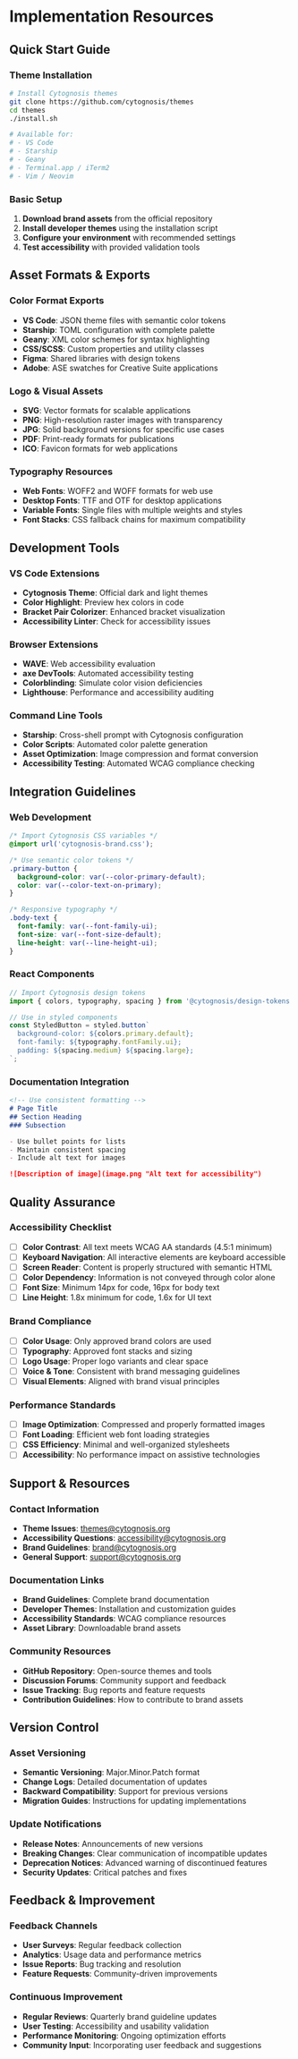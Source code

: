 # Implementation Resources

## Quick Start Guide

### Theme Installation
```bash
# Install Cytognosis themes
git clone https://github.com/cytognosis/themes
cd themes
./install.sh

# Available for:
# - VS Code
# - Starship
# - Geany
# - Terminal.app / iTerm2
# - Vim / Neovim
```

### Basic Setup
1. **Download brand assets** from the official repository
2. **Install developer themes** using the installation script
3. **Configure your environment** with recommended settings
4. **Test accessibility** with provided validation tools

## Asset Formats & Exports

### Color Format Exports
- **VS Code**: JSON theme files with semantic color tokens
- **Starship**: TOML configuration with complete palette
- **Geany**: XML color schemes for syntax highlighting
- **CSS/SCSS**: Custom properties and utility classes
- **Figma**: Shared libraries with design tokens
- **Adobe**: ASE swatches for Creative Suite applications

### Logo & Visual Assets
- **SVG**: Vector formats for scalable applications
- **PNG**: High-resolution raster images with transparency
- **JPG**: Solid background versions for specific use cases
- **PDF**: Print-ready formats for publications
- **ICO**: Favicon formats for web applications

### Typography Resources
- **Web Fonts**: WOFF2 and WOFF formats for web use
- **Desktop Fonts**: TTF and OTF for desktop applications
- **Variable Fonts**: Single files with multiple weights and styles
- **Font Stacks**: CSS fallback chains for maximum compatibility

## Development Tools

### VS Code Extensions
- **Cytognosis Theme**: Official dark and light themes
- **Color Highlight**: Preview hex colors in code
- **Bracket Pair Colorizer**: Enhanced bracket visualization
- **Accessibility Linter**: Check for accessibility issues

### Browser Extensions
- **WAVE**: Web accessibility evaluation
- **axe DevTools**: Automated accessibility testing
- **Colorblinding**: Simulate color vision deficiencies
- **Lighthouse**: Performance and accessibility auditing

### Command Line Tools
- **Starship**: Cross-shell prompt with Cytognosis configuration
- **Color Scripts**: Automated color palette generation
- **Asset Optimization**: Image compression and format conversion
- **Accessibility Testing**: Automated WCAG compliance checking

## Integration Guidelines

### Web Development
```css
/* Import Cytognosis CSS variables */
@import url('cytognosis-brand.css');

/* Use semantic color tokens */
.primary-button {
  background-color: var(--color-primary-default);
  color: var(--color-text-on-primary);
}

/* Responsive typography */
.body-text {
  font-family: var(--font-family-ui);
  font-size: var(--font-size-default);
  line-height: var(--line-height-ui);
}
```

### React Components
```jsx
// Import Cytognosis design tokens
import { colors, typography, spacing } from '@cytognosis/design-tokens';

// Use in styled components
const StyledButton = styled.button`
  background-color: ${colors.primary.default};
  font-family: ${typography.fontFamily.ui};
  padding: ${spacing.medium} ${spacing.large};
`;
```

### Documentation Integration
```markdown
<!-- Use consistent formatting -->
# Page Title
## Section Heading
### Subsection

- Use bullet points for lists
- Maintain consistent spacing
- Include alt text for images

![Description of image](image.png "Alt text for accessibility")
```

## Quality Assurance

### Accessibility Checklist
- [ ] **Color Contrast**: All text meets WCAG AA standards (4.5:1 minimum)
- [ ] **Keyboard Navigation**: All interactive elements are keyboard accessible
- [ ] **Screen Reader**: Content is properly structured with semantic HTML
- [ ] **Color Dependency**: Information is not conveyed through color alone
- [ ] **Font Size**: Minimum 14px for code, 16px for body text
- [ ] **Line Height**: 1.8x minimum for code, 1.6x for UI text

### Brand Compliance
- [ ] **Color Usage**: Only approved brand colors are used
- [ ] **Typography**: Approved font stacks and sizing
- [ ] **Logo Usage**: Proper logo variants and clear space
- [ ] **Voice & Tone**: Consistent with brand messaging guidelines
- [ ] **Visual Elements**: Aligned with brand visual principles

### Performance Standards
- [ ] **Image Optimization**: Compressed and properly formatted images
- [ ] **Font Loading**: Efficient web font loading strategies
- [ ] **CSS Efficiency**: Minimal and well-organized stylesheets
- [ ] **Accessibility**: No performance impact on assistive technologies

## Support & Resources

### Contact Information
- **Theme Issues**: themes@cytognosis.org
- **Accessibility Questions**: accessibility@cytognosis.org
- **Brand Guidelines**: brand@cytognosis.org
- **General Support**: support@cytognosis.org

### Documentation Links
- **Brand Guidelines**: Complete brand documentation
- **Developer Themes**: Installation and customization guides
- **Accessibility Standards**: WCAG compliance resources
- **Asset Library**: Downloadable brand assets

### Community Resources
- **GitHub Repository**: Open-source themes and tools
- **Discussion Forums**: Community support and feedback
- **Issue Tracking**: Bug reports and feature requests
- **Contribution Guidelines**: How to contribute to brand assets

## Version Control

### Asset Versioning
- **Semantic Versioning**: Major.Minor.Patch format
- **Change Logs**: Detailed documentation of updates
- **Backward Compatibility**: Support for previous versions
- **Migration Guides**: Instructions for updating implementations

### Update Notifications
- **Release Notes**: Announcements of new versions
- **Breaking Changes**: Clear communication of incompatible updates
- **Deprecation Notices**: Advanced warning of discontinued features
- **Security Updates**: Critical patches and fixes

## Feedback & Improvement

### Feedback Channels
- **User Surveys**: Regular feedback collection
- **Analytics**: Usage data and performance metrics
- **Issue Reports**: Bug tracking and resolution
- **Feature Requests**: Community-driven improvements

### Continuous Improvement
- **Regular Reviews**: Quarterly brand guideline updates
- **User Testing**: Accessibility and usability validation
- **Performance Monitoring**: Ongoing optimization efforts
- **Community Input**: Incorporating user feedback and suggestions

